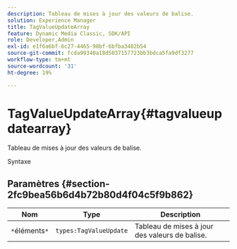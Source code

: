```yaml
---
description: Tableau de mises à jour des valeurs de balise.
solution: Experience Manager
title: TagValueUpdateArray
feature: Dynamic Media Classic, SDK/API
role: Developer,Admin
exl-id: e1f6a6bf-6c27-4465-98bf-6bfba3482b54
source-git-commit: fcda99340a18d5037157723bb3bdca5fa9df3277
workflow-type: tm+mt
source-wordcount: '31'
ht-degree: 19%

---
```


# TagValueUpdateArray{#tagvalueupdatearray}

Tableau de mises à jour des valeurs de balise.

Syntaxe

## Paramètres {#section-2fc9bea56b6d4b72b80d4f04c5f9b862}

| Nom | Type | Description |
|---|---|---|
| `*`éléments`*` | `types:TagValueUpdate` | Tableau de mises à jour des valeurs de balise. |
